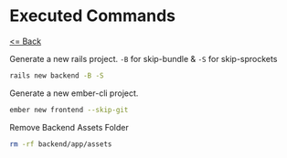 
# Executed Commands
[<= Back](https://github.com/jimbeaudoin/ember-rails-tdd-docs)

Generate a new rails project. `-B` for skip-bundle & `-S` for skip-sprockets
```sh
rails new backend -B -S
```

Generate a new ember-cli project.
```sh
ember new frontend --skip-git
```

Remove Backend Assets Folder
```sh
rm -rf backend/app/assets
```